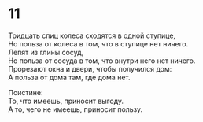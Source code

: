 # 11


Тридцать спиц колеса сходятся в одной ступице,</br>
Но польза от колеса в том, что в ступице нет ничего.</br>
Лепят из глины сосуд,</br>
Но польза от сосуда в том, что внутри него нет ничего.</br>
Прорезают окна и двери, чтобы получился дом:</br>
А польза от дома там, где дома нет.</br>

Поистине:</br>
То, что имеешь, приносит выгоду.</br>
А то, чего не имеешь, приносит пользу.</br>